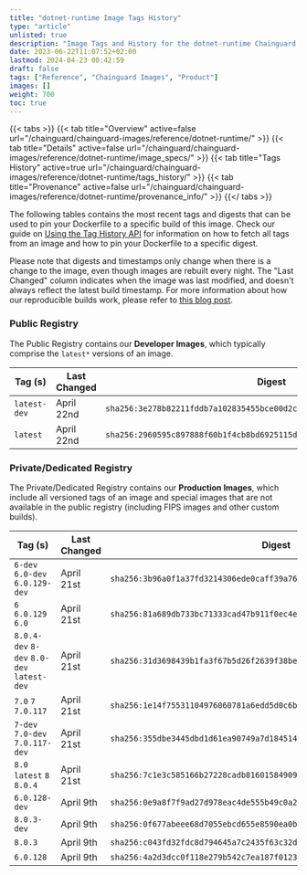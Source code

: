```yaml
---
title: "dotnet-runtime Image Tags History"
type: "article"
unlisted: true
description: "Image Tags and History for the dotnet-runtime Chainguard Image"
date: 2023-06-22T11:07:52+02:00
lastmod: 2024-04-23 00:42:59
draft: false
tags: ["Reference", "Chainguard Images", "Product"]
images: []
weight: 700
toc: true
---
```


{{< tabs >}}
{{< tab title="Overview" active=false url="/chainguard/chainguard-images/reference/dotnet-runtime/" >}}
{{< tab title="Details" active=false url="/chainguard/chainguard-images/reference/dotnet-runtime/image_specs/" >}}
{{< tab title="Tags History" active=true url="/chainguard/chainguard-images/reference/dotnet-runtime/tags_history/" >}}
{{< tab title="Provenance" active=false url="/chainguard/chainguard-images/reference/dotnet-runtime/provenance_info/" >}}
{{</ tabs >}}

The following tables contains the most recent tags and digests that can be used to pin your Dockerfile to a specific build of this image. Check our guide on [Using the Tag History API](/chainguard/chainguard-images/using-the-tag-history-api/) for information on how to fetch all tags from an image and how to pin your Dockerfile to a specific digest.

Please note that digests and timestamps only change when there is a change to the image, even though images are rebuilt every night. The "Last Changed" column indicates when the image was last modified, and doesn't always reflect the latest build timestamp. For more information about how our reproducible builds work, please refer to [this blog post](https://www.chainguard.dev/unchained/reproducing-chainguards-reproducible-image-builds).

### Public Registry
The Public Registry contains our **Developer Images**, which typically comprise the `latest*` versions of an image.

| Tag (s)       | Last Changed | Digest                                                                    |
|---------------|--------------|---------------------------------------------------------------------------|
|  `latest-dev` | April 22nd   | `sha256:3e278b82211fddb7a102835455bce00d2c08fb6bc873d8e6a4684f62636ca25e` |
|  `latest`     | April 22nd   | `sha256:2960595c897888f60b1f4cb8bd6925115db9ae25a4dbd6c251b5c61efb110a35` |


### Private/Dedicated Registry
The Private/Dedicated Registry contains our **Production Images**, which include all versioned tags of an image and special images that are not available in the public registry (including FIPS images and other custom builds).

| Tag (s)                                     | Last Changed | Digest                                                                    |
|---------------------------------------------|--------------|---------------------------------------------------------------------------|
|  `6-dev` `6.0-dev` `6.0.129-dev`            | April 21st   | `sha256:3b96a0f1a37fd3214306ede0caff39a7638faaf3acc4dc11c2d98cbb380ce293` |
|  `6` `6.0.129` `6.0`                        | April 21st   | `sha256:81a689db733bc71333cad47b911f0ec4e561f922458b253c5b44257dce092fbe` |
|  `8.0.4-dev` `8-dev` `8.0-dev` `latest-dev` | April 21st   | `sha256:31d3698439b1fa3f67b5d26f2639f38beebcb140b82b25f93c15d8c249b69769` |
|  `7.0` `7` `7.0.117`                        | April 21st   | `sha256:1e14f75531104976060781a6edd5d0c6b15ffe3a15956eeb8e8026135abdbfad` |
|  `7-dev` `7.0-dev` `7.0.117-dev`            | April 21st   | `sha256:355dbe3445dbd1d61ea90749a7d184514066d7b6fc0309bd1f32c3732357adaf` |
|  `8.0` `latest` `8` `8.0.4`                 | April 21st   | `sha256:7c1e3c585166b27228cadb81601584909d6af37dc936766d3fb1f35e71939b0c` |
|  `6.0.128-dev`                              | April 9th    | `sha256:0e9a8f7f9ad27d978eac4de555b49c0a2551bc80cf7e73ace8e8ed1554a0b7c1` |
|  `8.0.3-dev`                                | April 9th    | `sha256:0f677abeee68d7055ebcd655e8590ea0b7bf944a8e97fabe7d4500bcad4185b3` |
|  `8.0.3`                                    | April 9th    | `sha256:c043fd32fdc8d794645a7c2435f63c32d937fc9c2be0a49b1cfda636dc2ee46a` |
|  `6.0.128`                                  | April 9th    | `sha256:4a2d3dcc0f118e279b542c7ea187f012351df6bf9a52f1a4a08150ce28a97be2` |


